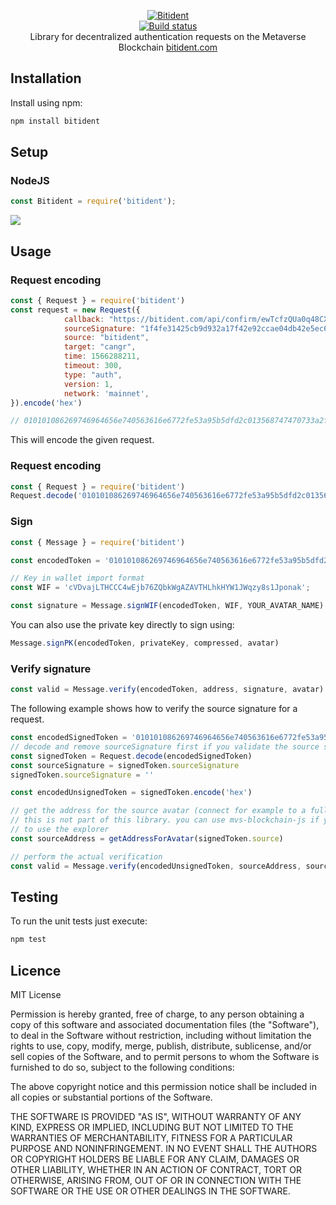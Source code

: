 <p align="center">
  <a href="https://bitident.com">
    <img src="https://bitident.com/assets/img/bitident.png" alt="Bitident">
  </a>
  <br>
  <a href="https://travis-ci.org/canguruhh/bitidentjs">
     <img src="https://travis-ci.org/canguruhh/bitidentjs.png?branch=master" alt="Build status">
  </a>
  <br>
  Library for decentralized authentication requests on the Metaverse Blockchain
  <a href="https://bitident.com">bitident.com</a>
</p>

## Installation
Install using npm:
``` bash
npm install bitident
```

## Setup
### NodeJS
``` javascript
const Bitident = require('bitident');
```
<a href="https://nodei.co/npm/bitident/"><img src="https://nodei.co/npm/bitident.png?downloads=true&downloadRank=true&stars=true"></a>

## Usage
### Request encoding
``` javascript
const { Request } = require('bitident')
const request = new Request({
            callback: "https://bitident.com/api/confirm/ewTcfzQUa0q48CXepYpy",
            sourceSignature: "1f4fe31425cb9d932a17f42e92ccae04db42e5ec684e5c93569853bbd38ea23b0202865474f970eeb4931f2175d0031aa99834e9e52b09359c52a3a08f522f0838",
            source: "bitident",
            target: "cangr",
            time: 1566288211,
            timeout: 300,
            type: "auth",
            version: 1,
            network: 'mainnet',
}).encode('hex')

// 010101086269746964656e740563616e6772fe53a95b5dfd2c013568747470733a2f2f6269746964656e742e636f6d2f6170692f636f6e6669726d2f65775463667a5155613071343843586570597079411f4fe31425cb9d932a17f42e92ccae04db42e5ec684e5c93569853bbd38ea23b0202865474f970eeb4931f2175d0031aa99834e9e52b09359c52a3a08f522f0838
```
This will encode the given request.

### Request encoding
``` javascript
const { Request } = require('bitident')
Request.decode('010101086269746964656e740563616e6772fe53a95b5dfd2c013568747470733a2f2f6269746964656e742e636f6d2f6170692f636f6e6669726d2f65775463667a5155613071343843586570597079411f4fe31425cb9d932a17f42e92ccae04db42e5ec684e5c93569853bbd38ea23b0202865474f970eeb4931f2175d0031aa99834e9e52b09359c52a3a08f522f0838', 'hex')
```

### Sign
``` javascript
const { Message } = require('bitident')

const encodedToken = '010101086269746964656e740563616e6772fe53a95b5dfd2c013568747470733a2f2f6269746964656e742e636f6d2f6170692f636f6e6669726d2f65775463667a5155613071343843586570597079411f4fe31425cb9d932a17f42e92ccae04db42e5ec684e5c93569853bbd38ea23b0202865474f970eeb4931f2175d0031aa99834e9e52b09359c52a3a08f522f0838'

// Key in wallet import format
const WIF = 'cVDvajLTHCCC4wEjb76ZQbkWgAZAVTHLhkHYW1JWqzy8s1Jponak';

const signature = Message.signWIF(encodedToken, WIF, YOUR_AVATAR_NAME)
```
You can also use the private key directly to sign using:
``` javascript
Message.signPK(encodedToken, privateKey, compressed, avatar)
```

### Verify signature

``` javascript
const valid = Message.verify(encodedToken, address, signature, avatar)
```

The following example shows how to verify the source signature for a request.

``` javascript
const encodedSignedToken = '010101086269746964656e740563616e6772fe53a95b5dfd2c013568747470733a2f2f6269746964656e742e636f6d2f6170692f636f6e6669726d2f65775463667a5155613071343843586570597079411f4fe31425cb9d932a17f42e92ccae04db42e5ec684e5c93569853bbd38ea23b0202865474f970eeb4931f2175d0031aa99834e9e52b09359c52a3a08f522f0838'
// decode and remove sourceSignature first if you validate the source signature
const signedToken = Request.decode(encodedSignedToken)
const sourceSignature = signedToken.sourceSignature
signedToken.sourceSignature = ''

const encodedUnsignedToken = signedToken.encode('hex')

// get the address for the source avatar (connect for example to a fullnode)
// this is not part of this library. you can use mvs-blockchain-js if you want
// to use the explorer
const sourceAddress = getAddressForAvatar(signedToken.source)

// perform the actual verification
const valid = Message.verify(encodedUnsignedToken, sourceAddress, sourceSignature, signedToken.source)
```

## Testing
To run the unit tests just execute:
``` bash
npm test
```
## Licence

MIT License

Permission is hereby granted, free of charge, to any person obtaining a copy
of this software and associated documentation files (the "Software"), to deal
in the Software without restriction, including without limitation the rights
to use, copy, modify, merge, publish, distribute, sublicense, and/or sell
copies of the Software, and to permit persons to whom the Software is
furnished to do so, subject to the following conditions:

The above copyright notice and this permission notice shall be included in all
copies or substantial portions of the Software.

THE SOFTWARE IS PROVIDED "AS IS", WITHOUT WARRANTY OF ANY KIND, EXPRESS OR
IMPLIED, INCLUDING BUT NOT LIMITED TO THE WARRANTIES OF MERCHANTABILITY,
FITNESS FOR A PARTICULAR PURPOSE AND NONINFRINGEMENT. IN NO EVENT SHALL THE
AUTHORS OR COPYRIGHT HOLDERS BE LIABLE FOR ANY CLAIM, DAMAGES OR OTHER
LIABILITY, WHETHER IN AN ACTION OF CONTRACT, TORT OR OTHERWISE, ARISING FROM,
OUT OF OR IN CONNECTION WITH THE SOFTWARE OR THE USE OR OTHER DEALINGS IN THE
SOFTWARE.
